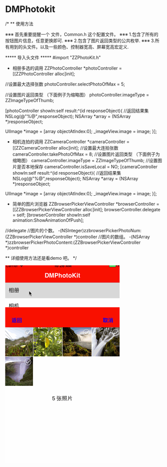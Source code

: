 # DMPhotokit

/*
 ** 使用方法
 
 ※※※ 首先重要提醒一个 文件，Common.h 这个配置文件。
 ※※※ 1.包含了所有的按钮图片信息，任意更换即可.
 ※※※ 2.包含了图片返回类型的公共枚举.
 ※※※ 3.所有用到的头文件。以及一些颜色、控制器宽高、屏幕宽高宏定义.
 
 ***** 导入头文件   *****
 #import "ZZPhotoKit.h"

 
 
 * 相册多选的调用
 ZZPhotoController *photoController = [[ZZPhotoController alloc]init];
 
 //设置最大选择张数
 photoController.selectPhotoOfMax = 5;
 
 //设置图片返回类型 （下面例子为缩略图）
 photoController.imageType = ZZImageTypeOfThumb;
 
 [photoController showIn:self result:^(id responseObject){
 //返回结果集
 NSLog(@"%@",responseObject);
 NSArray *array = (NSArray *)responseObject;
 
 UIImage *image = [array objectAtIndex:0];
 _imageView.image = image;
 }];
 
 * 相机连拍的调用
 ZZCameraController *cameraController = [[ZZCameraController alloc]init];
 //设置最大连拍张数
 cameraController.takePhotoOfMax = 8;
 //设置图片返回类型 （下面例子为缩略图）
 cameraController.imageType = ZZImageTypeOfThumb;
 //设置图片是否本地保存
 cameraController.isSaveLocal = NO;
 [cameraController showIn:self result:^(id responseObject){
 //返回结果集
 NSLog(@"%@",responseObject);
 NSArray *array = (NSArray *)responseObject;
 
 UIImage *image = [array objectAtIndex:0];
 _imageView.image = image;
 }];
 
 * 简单的图片浏览器
 ZZBrowserPickerViewController *browserController = [[ZZBrowserPickerViewController alloc]init];
 browserController.delegate = self;
 [browserController showIn:self animation:ShowAnimationOfPush];
 
 //delegate
 //图片的个数。
 -(NSInteger)zzbrowserPickerPhotoNum:(ZZBrowserPickerViewController *)controller
 //图片的数组。
 -(NSArray *)zzbrowserPickerPhotoContent:(ZZBrowserPickerViewController *)controller
 
 
 ** 详细使用方法还是看demo 吧。
 */

![](https://github.com/wangdeming/DMPhotokit/blob/master/DMPhotoKit.gif)
